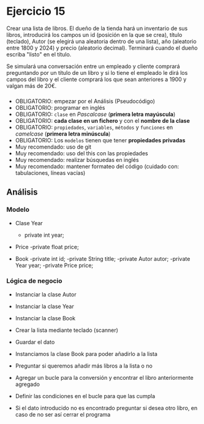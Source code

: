 # Ejercicio 15

Crear una lista de libros.
El dueño de la tienda hará un inventario de sus libros, introducirá los campos un id (posición en la que se crea), título (teclado), Autor (se elegirá una aleatoria dentro de una lista), año (aleatorio entre 1800 y 2024) y precio (aleatorio decimal).
Terminará cuando el dueño escriba "listo" en el título.

Se simulará una conversación entre un empleado y cliente comprará preguntando por un título de un libro y si lo tiene el empleado le dirá los campos del libro y el cliente comprará los que sean anteriores a 1900 y valgan más de 20€.

###

* OBLIGATORIO: empezar por el Análisis (Pseudocódigo)
* OBLIGATORIO: programar en inglés
* OBLIGATORIO: `clase` en *Pascalcase* (**primera letra mayúscula**)
* OBLIGATORIO: **cada clase en un fichero** y con el **nombre de la clase**
* OBLIGATORIO: `propiedades`, `variables`, `métodos` y `funciones` en *camelcase* (**primera letra minúscula**)
* OBLIGATORIO: Los `modelos` tienen que tener **propiedades privadas**
* Muy recomendado: uso de git
* Muy recomendado: uso del this con las propiedades
* Muy recomendado: realizar búsquedas en inglés
* Muy recomendado: mantener formateo del código (cuidado con: tabulaciones, líneas vacías)

## Análisis

### Modelo

- Clase Year
    - private int year;

- Price
    -private float price;

- Book
    -private int id;
    -private String title;
    -private Autor autor;
    -private Year year;
    -private Price price;



### Lógica de negocio

- Instanciar la clase Autor
- Instanciar la clase Year
- Instanciar la clase Book

- Crear la lista mediante teclado (scanner)
- Guardar el dato

- Instanciamos la clase Book para poder añadirlo a la lista

- Preguntar si queremos añadir más libros a la lista o no

- Agregar un bucle para la conversión y encontrar el libro anteriormente agregado
- Definir las condiciones en el bucle para que las cumpla

- Si el dato introducido no es encontrado preguntar si desea otro libro, en caso de no ser así cerrar el programa


